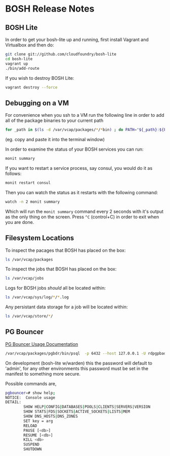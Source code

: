 # BOSH Release Notes 

## BOSH Lite

In order to get your bosh-lite up and running, first install Vagrant and Virtualbox
and then do:

```sh
git clone git://github.com/cloudfoundry/bosh-lite
cd bosh-lite
vagrant up
./bin/add-route
```

If you wish to destroy BOSH Lite:

```sh
vagrant destroy --force
```

## Debugging on a VM

For convenience when you ssh to a VM run the following line in order to add all 
of the package binaries to your current path 

```sh
for _path in $(ls -d /var/vcap/packages/*/*bin) ; do PATH="${_path}:${PATH}" ; done ; export PATH
```
(eg. copy and paste it into the terminal window)

In order to examine the status of your BOSH services you can run:
```sh
monit summary
```

If you want to restart a service process, say consul, you would do it as follows:
```sh
monit restart consul
```

Then you can watch the status as it restarts with the following command:
```sh
watch -n 2 monit summary
```

Which will run the `monit summary` command every 2 seconds with it's output as
the only thing on the screen. Press `^C` (control+C) in order to exit when you 
are done.

## Filesystem Locations

To inspect the pacages that BOSH has placed on the box:

```sh
ls /var/vcap/packages
```

To inspect the jobs that BOSH has placed on the box:
```sh
ls /var/vcap/jobs
```

Logs for BOSH jobs *should* all be located within:
```sh
ls /var/vcap/sys/log/*/*.log
```

Any persistant data storage for a job will be located within:
```sh
ls /var/vcap/store/*/
```

## PG Bouncer

[PG Bouncer Usage Documentation](https://pgbouncer.github.io/usage.html)

```sh
/var/vcap/packages/pgbdr/bin/psql  -p 6432 --host 127.0.0.1 -U rdpgpbadmin pgbouncer
```

On development (bosh-lite w/warden) this the password will default to 'admin', 
for any other environments this password must be set in the manifest to something
more secure.

Possible commands are,

```sh
pgbouncer=# show help;
NOTICE:  Console usage
DETAIL:
        SHOW HELP|CONFIG|DATABASES|POOLS|CLIENTS|SERVERS|VERSION
        SHOW STATS|FDS|SOCKETS|ACTIVE_SOCKETS|LISTS|MEM
        SHOW DNS_HOSTS|DNS_ZONES
        SET key = arg
        RELOAD
        PAUSE [<db>]
        RESUME [<db>]
        KILL <db>
        SUSPEND
        SHUTDOWN
```

